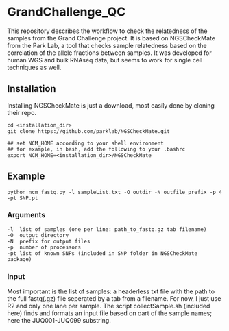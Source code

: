 # GrandChallenge_QC

This repository describes the workflow to check the relatedness of the samples from the Grand Challenge project. It is based on NGSCheckMate from the Park Lab, a tool that checks sample relatedness based on the correlation of the allele fractions between samples. It was developed for human WGS and bulk RNAseq data, but seems to work for single cell techniques as well. 

## Installation

Installing NGSCheckMate is just a download, most easily done by cloning their repo.

```
cd <installation_dir>
git clone https://github.com/parklab/NGSCheckMate.git

## set NCM_HOME according to your shell environment
## for example, in bash, add the following to your .bashrc
export NCM_HOME=<installation_dir>/NGSCheckMate
```

## Example

```
python ncm_fastq.py -l sampleList.txt -O outdir -N outfile_prefix -p 4 -pt SNP.pt
```

### Arguments

```
-l	list of samples (one per line: path_to_fastq.gz tab filename)
-O	output directory
-N	prefix for output files
-p	number of processors
-pt	list of known SNPs (included in SNP folder in NGSCheckMate package)
```

### Input

Most important is the list of samples: a headerless txt file with the path to the full fastq(.gz) file seperated by a tab from a filename. For now, I just use R2 and only one lane per sample. The script collectSample.sh (included here) finds and formats an input file based on oart of the sample names; here the JUQ001-JUQ099 substring.
